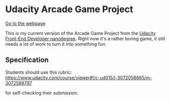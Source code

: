 Udacity Arcade Game Project
===========================
[Go to the webpage](http://sfiquet.github.io/frontend-nanodegree-arcade-game/)

This is my current version of the Arcade Game Project from the [Udacity Front-End Developer nanodegree](https://www.udacity.com/course/front-end-web-developer-nanodegree--nd001). Right now it's a rather boring game, it still needs a lot of work to turn it into something fun.


Specification
-------------

Students should use this rubric: https://www.udacity.com/course/viewer#!/c-ud015/l-3072058665/m-3072588797

for self-checking their submission.
